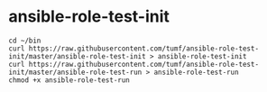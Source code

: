 ansible-role-test-init
======================

```
cd ~/bin
curl https://raw.githubusercontent.com/tumf/ansible-role-test-init/master/ansible-role-test-init > ansible-role-test-init
curl https://raw.githubusercontent.com/tumf/ansible-role-test-init/master/ansible-role-test-run > ansible-role-test-run
chmod +x ansible-role-test-run
```
